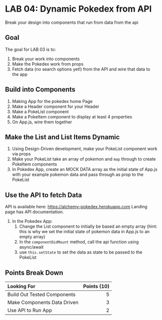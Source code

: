LAB 04: Dynamic Pokedex from API
===

Break your design into components that run from data from the api

## Goal

The goal for LAB 03 is to:

1. Break your work into components
1. Make the Pokedex work from props
1. Fetch data (no search options yet!) from the API and wire that data to the app

## Build into Components

1. Making App for the pokedex home Page
1. Make a Header component for your Header
1. Make a PokeList component
1. Make a PokeItem component to display at least 4 properties
1. On App.js, wire them together

## Make the List and List Items Dynamic

1. Using Design-Driven development, make your PokeList component work via props
1. Make your PokeList take an array of pokemon and `map` through to create PokeItem components
1. In Pokedex App, create an MOCK DATA array as the initial state of App.js with your example pokemon data and pass through as prop to the PokeList

## Use the API to fetch Data

API is available here: https://alchemy-pokedex.herokuapp.com
Landing page has API documentation.

1. In the Pokedex App:
    1. Change the List component to initially be based an empty array (hint: this is why we set the initial state of pokemon data in App.js to an empty array)
    1. In the `componentDidMount` method, call the api function using async/await
    1. use `this.setState` to set the data as state to be passed to the PokeList

## Points Break Down

Looking For | Points (10)
:--|--:
Build Out Tested Components | 5
Make Components Data Driven | 3
Use API to Run App | 2